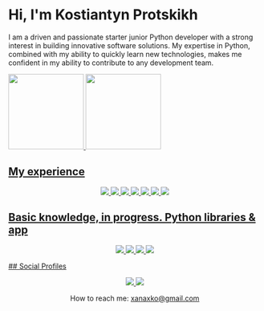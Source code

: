 # Hi, I'm Kostiantyn Protskikh
I am a driven and passionate starter junior Python developer with a strong interest in building innovative software solutions. My expertise in Python, combined with my ability to quickly learn new technologies, makes me confident in my ability to contribute to any development team.

<a href="https://github.com/KoskoPro"><img height=150 src="https://github-readme-stats.vercel.app/api?username=koskopro&show_icons=true&theme=merko">
<a href="https://github.com/KoskoPro"><img height=150 src="https://github-readme-stats.vercel.app/api/top-langs/?username=koskopro&layout=compact&theme=merko">

## My experience
<p align='center'>
<img src="https://img.shields.io/badge/Python-FFD43B?style=for-the-badge&logo=python&logoColor=blue"/>
<img src="https://img.shields.io/badge/Jira-0052CC?style=for-the-badge&logo=Jira&logoColor=white"/>
<img src="https://img.shields.io/badge/Docker-2CA5E0?style=for-the-badge&logo=docker&logoColor=white"/>
<img src="https://img.shields.io/badge/Amazon_AWS-FF9900?style=for-the-badge&logo=amazonaws&logoColor=white"/>
<img src="https://img.shields.io/badge/Figma-F24E1E?style=for-the-badge&logo=figma&logoColor=white"/>
<img src="https://img.shields.io/badge/CSS3-1572B6?style=for-the-badge&logo=css3&logoColor=white"/>
<img src="https://img.shields.io/badge/HTML5-E34F26?style=for-the-badge&logo=html5&logoColor=white"/>
<p>

## Basic knowledge, in progress. Python libraries & app  
<p align='center'>
<img src="https://img.shields.io/badge/Selenium-43B02A?style=for-the-badge&logo=Selenium&logoColor=white"/>
<img src="https://img.shields.io/badge/Numpy-777BB4?style=for-the-badge&logo=numpy&logoColor=white"/>
<img src="https://img.shields.io/badge/Insomnia-5849be?style=for-the-badge&logo=Insomnia&logoColor=white"/>
<img src="https://img.shields.io/badge/Postman-FF6C37?style=for-the-badge&logo=Postman&logoColor=white"/>
  
<p>   
## Social Profiles
<p align='center'>
   <a href="https://www.linkedin.com/in/protskikh/">
       <img src="https://img.shields.io/badge/linkedin-%230077B5.svg?&style=for-the-badge&logo=linkedin&logoColor=white"/>
   </a>
   <a href="https://t.me/koskopro">
       <img src="https://img.shields.io/badge/Telegram-2CA5E0?style=for-the-badge&logo=telegram&logoColor=white"/>
   </a>
 <p align='center'>
   How to reach me: <a href='mailto:xanaxko@gmail.com'>xanaxko@gmail.com</a>
</p>
